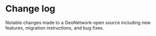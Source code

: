 # Change log

Notable changes made to a GeoNetwork-open source including new features, migration instructions, and bug fixes.
